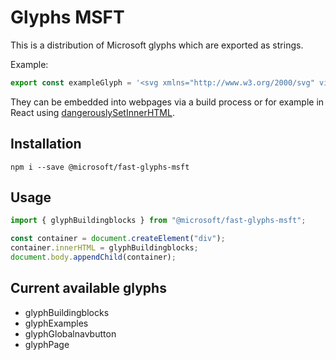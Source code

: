 # Glyphs MSFT

This is a distribution of Microsoft glyphs which are exported as strings.

Example:

```ts
export const exampleGlyph = '<svg xmlns="http://www.w3.org/2000/svg" viewBox="0 0 32 32"><path d="M25.2,16h3V30H2.2V4h14V7l7-7,9,9Zm-21,0h10V6H4.2Zm10,2H4.2V28h10Zm2-7v5h5Zm0,7V28h10V18Zm.47-9,6.53,6.54L29.73,9,23.2,2.46Z"/></svg>';
```

They can be embedded into webpages via a build process or for example in React using [dangerouslySetInnerHTML](https://reactjs.org/docs/dom-elements.html#dangerouslysetinnerhtml).

## Installation

`npm i --save @microsoft/fast-glyphs-msft`

## Usage

```js
import { glyphBuildingblocks } from "@microsoft/fast-glyphs-msft";

const container = document.createElement("div");
container.innerHTML = glyphBuildingblocks;
document.body.appendChild(container);
```

## Current available glyphs

- glyphBuildingblocks
- glyphExamples
- glyphGlobalnavbutton
- glyphPage
